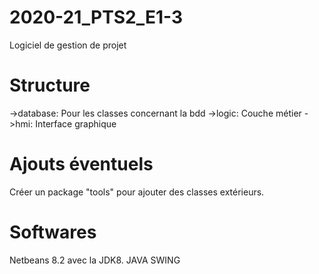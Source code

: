 # 2020-21_PTS2_E1-3
Logiciel de gestion de projet 

# Structure
->database: Pour les classes concernant la bdd
->logic: Couche métier
->hmi: Interface graphique

# Ajouts éventuels
Créer un package "tools" pour ajouter des classes extérieurs.

# Softwares
Netbeans 8.2 avec la JDK8. 
JAVA SWING 
